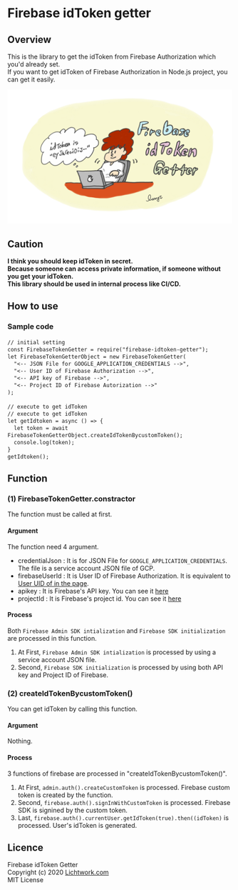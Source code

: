 # Firebase idToken getter

## Overview

This is the library to get the idToken from Firebase Authorization which you'd already set.<br>
If you want to get idToken of Firebase Authorization in Node.js project, you can get it easily.

![Firebase idToken getter](image.png)

## Caution

**I think you should keep idToken in secret.**<br>
**Because someone can access private information, if someone without you get your idToken.**<br>
**This library should be used in internal process like CI/CD.**

## How to use

### Sample code

```
// initial setting
const FirebaseTokenGetter = require("firebase-idtoken-getter");
let FirebaseTokenGetterObject = new FirebaseTokenGetter(
  "<-- JSON File for GOOGLE_APPLICATION_CREDENTIALS -->",
  "<-- User ID of Firebase Authorization -->",
  "<-- API key of Firebase -->",
  "<-- Project ID of Firebase Autorization -->"
);

// execute to get idToken
// execute to get idToken
let getIdtoken = async () => {
  let token = await FirebaseTokenGetterObject.createIdTokenBycustomToken();
  console.log(token);
}
getIdtoken();
```

## Function

### (1) FirebaseTokenGetter.constractor

The function must be called at first.<br>

#### Argument

The function need 4 argument.

- credentialJson : It is for JSON File for `GOOGLE_APPLICATION_CREDENTIALS`. The file is a service account JSON file of GCP.
- firebaseUserId : It is User ID of Firebase Authorization. It is equivalent to [User UID of in the page](https://www.google.com/url?sa=i&url=https%3A%2F%2Fstackoverflow.com%2Fquestions%2F38352772%2Fis-there-any-way-to-get-firebase-auth-user-uid&psig=AOvVaw1CnRyp7ucwwtupy72ZBmVg&ust=1603617959050000&source=images&cd=vfe&ved=0CA0QjhxqFwoTCOC3r8n0zOwCFQAAAAAdAAAAABAD).
- apikey : It is Firebase's API key. You can see it [here](https://i.stack.imgur.com/AD9Em.png)
- projectId : It is Firebase's project id. You can see it [here](https://i.stack.imgur.com/AD9Em.png)

#### Process

Both `Firebase Admin SDK intialization` and `Firebase SDK initialization` are processed in this function.<br>

1. At First, `Firebase Admin SDK intialization` is processed by using a service account JSON file.<br>
2. Second, `Firebase SDK initialization` is processed by using both API key and Project ID of Firebase.

### (2) createIdTokenBycustomToken()

You can get idToken by calling this function.

#### Argument

Nothing.

#### Process

3 functions of firebase are processed in "createIdTokenBycustomToken()".<br>

1. At First, `admin.auth().createCustomToken` is processed. Firebase custom token is created by the function.<br>
2. Second, `firebase.auth().signInWithCustomToken` is processed. Firebase SDK is signined by the custom token.<br>
3. Last, `firebase.auth().currentUser.getIdToken(true).then((idToken)` is processed. User's idToken is generated.<br>

## Licence

Firebase idToken Getter<br>
Copyright (c) 2020 [Lichtwork.com](https://www.lichtwork.com)<br>
MIT License

